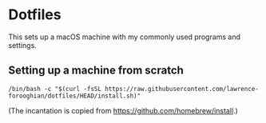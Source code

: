 # Dotfiles

This sets up a macOS machine with my commonly used programs and settings.

## Setting up a machine from scratch

```
/bin/bash -c "$(curl -fsSL https://raw.githubusercontent.com/lawrence-forooghian/dotfiles/HEAD/install.sh)"
```

(The incantation is copied from https://github.com/homebrew/install.)
